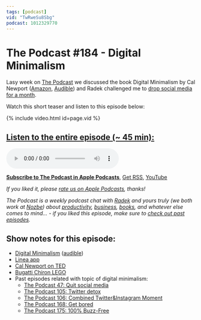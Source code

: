 ```yaml
---
tags: [podcast]
vid: "TwRweSu8Sbg"
podcast: 1012329770
---
```


# The Podcast #184 - Digital Minimalism

Lasy week on [The Podcast][p] we discussed the book Digital Minimalism by Cal Newport ([Amazon](https://www.amazon.com/dp/0241341132?tag=sliwinski-20), [Audible](https://www.audible.com/pd/0241387779?tag=sliwinski-20)) and Radek challenged me to [drop social media for a month](https://sliwinski.com/sms).

Watch this short teaser and listen to this episode below:

{% include video.html id=page.vid %}

<!--More-->

## [Listen to the entire episode (~ 45 min):][e]

<audio controls>
<source src="https://files.nozbe.com/podcast/184.mp3" type="audio/mpeg">
</audio>

**[Subscribe to The Podcast in Apple Podcasts][i]**, [Get RSS][rss], [YouTube][y]

*If you liked it, please [rate us on Apple Podcasts][i], thanks!*

*The Podcast is a weekly podcast chat with [Radek][r] and yours truly (we both work at [Nozbe][n]) about [productivity](/productivity), [business](/business), [books](/books), and whatever else comes to mind… - if you liked this episode, make sure to [check out past episodes](/podcast).*

## Show notes for this episode:

  * [Digital Minimalism](https://www.amazon.com/Digital-Minimalism-Choosing-Focused-Noisy/dp/B07LGDY5PC/) ([audible](https://www.audible.com/pd/Digital-Minimalism-Audiobook/B07LGF8TCJ))
  * [Linea app](https://linea-app.com/)
  * [Cal Newport on TED](https://m.youtube.com/watch?v=3E7hkPZ-HTk)
  * [Bugatti Chiron LEGO](https://shop.lego.com/en-US/product/Bugatti-Chiron-42083)
  * Past episodes related with topic of digital minimalism:
    * [The Podcast 47: Quit social media](https://thepodcast.fm/episodes/47)
    * [The Podcast 105: Twitter detox](https://thepodcast.fm/105)
    * [The Podcast 106: Combined Twitter&Instagram Moment](https://thepodcast.fm/106)
    * [The Podcast 168: Get bored](https://thepodcast.fm/episodes/168)
    * [The Podcast 175: 100% Buzz-Free](https://thepodcast.fm/episodes/175)

[y]: https://michael.gratis/thepodcastyt
[rss]: http://thepodcast.fm/episodes?format=RSS
[e]: http://thepodcast.fm/episodes/184

[p]: https://michael.gratis/thepodcastfm
[n]: https://nozbe.com/?a=mike
[r]: https://michael.gratis/radex
[i]: https://michael.gratis/thepodcast
[o]: https://michael.gratis/ipadonly

